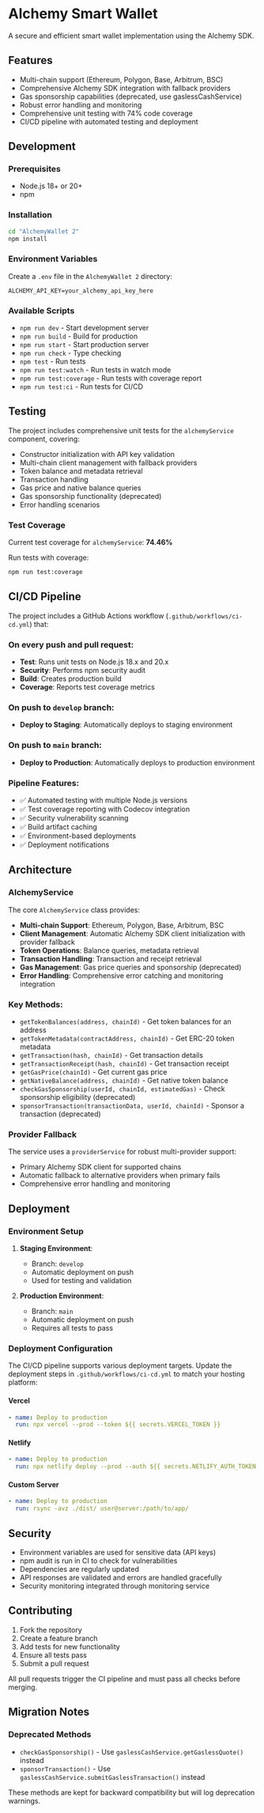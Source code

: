 # Alchemy Smart Wallet

A secure and efficient smart wallet implementation using the Alchemy SDK.

## Features

- Multi-chain support (Ethereum, Polygon, Base, Arbitrum, BSC)
- Comprehensive Alchemy SDK integration with fallback providers
- Gas sponsorship capabilities (deprecated, use gaslessCashService)
- Robust error handling and monitoring
- Comprehensive unit testing with 74% code coverage
- CI/CD pipeline with automated testing and deployment

## Development

### Prerequisites

- Node.js 18+ or 20+
- npm

### Installation

```bash
cd "AlchemyWallet 2"
npm install
```

### Environment Variables

Create a `.env` file in the `AlchemyWallet 2` directory:

```env
ALCHEMY_API_KEY=your_alchemy_api_key_here
```

### Available Scripts

- `npm run dev` - Start development server
- `npm run build` - Build for production
- `npm run start` - Start production server
- `npm run check` - Type checking
- `npm test` - Run tests
- `npm run test:watch` - Run tests in watch mode
- `npm run test:coverage` - Run tests with coverage report
- `npm run test:ci` - Run tests for CI/CD

## Testing

The project includes comprehensive unit tests for the `alchemyService` component, covering:

- Constructor initialization with API key validation
- Multi-chain client management with fallback providers
- Token balance and metadata retrieval
- Transaction handling
- Gas price and native balance queries
- Gas sponsorship functionality (deprecated)
- Error handling scenarios

### Test Coverage

Current test coverage for `alchemyService`: **74.46%**

Run tests with coverage:

```bash
npm run test:coverage
```

## CI/CD Pipeline

The project includes a GitHub Actions workflow (`.github/workflows/ci-cd.yml`) that:

### On every push and pull request:
- **Test**: Runs unit tests on Node.js 18.x and 20.x
- **Security**: Performs npm security audit
- **Build**: Creates production build
- **Coverage**: Reports test coverage metrics

### On push to `develop` branch:
- **Deploy to Staging**: Automatically deploys to staging environment

### On push to `main` branch:
- **Deploy to Production**: Automatically deploys to production environment

### Pipeline Features:
- ✅ Automated testing with multiple Node.js versions
- ✅ Test coverage reporting with Codecov integration
- ✅ Security vulnerability scanning
- ✅ Build artifact caching
- ✅ Environment-based deployments
- ✅ Deployment notifications

## Architecture

### AlchemyService

The core `AlchemyService` class provides:

- **Multi-chain Support**: Ethereum, Polygon, Base, Arbitrum, BSC
- **Client Management**: Automatic Alchemy SDK client initialization with provider fallback
- **Token Operations**: Balance queries, metadata retrieval
- **Transaction Handling**: Transaction and receipt retrieval
- **Gas Management**: Gas price queries and sponsorship (deprecated)
- **Error Handling**: Comprehensive error catching and monitoring integration

### Key Methods:

- `getTokenBalances(address, chainId)` - Get token balances for an address
- `getTokenMetadata(contractAddress, chainId)` - Get ERC-20 token metadata
- `getTransaction(hash, chainId)` - Get transaction details
- `getTransactionReceipt(hash, chainId)` - Get transaction receipt
- `getGasPrice(chainId)` - Get current gas price
- `getNativeBalance(address, chainId)` - Get native token balance
- `checkGasSponsorship(userId, chainId, estimatedGas)` - Check sponsorship eligibility (deprecated)
- `sponsorTransaction(transactionData, userId, chainId)` - Sponsor a transaction (deprecated)

### Provider Fallback

The service uses a `providerService` for robust multi-provider support:
- Primary Alchemy SDK client for supported chains
- Automatic fallback to alternative providers when primary fails
- Comprehensive error handling and monitoring

## Deployment

### Environment Setup

1. **Staging Environment**:
   - Branch: `develop`
   - Automatic deployment on push
   - Used for testing and validation

2. **Production Environment**:
   - Branch: `main`
   - Automatic deployment on push
   - Requires all tests to pass

### Deployment Configuration

The CI/CD pipeline supports various deployment targets. Update the deployment steps in `.github/workflows/ci-cd.yml` to match your hosting platform:

#### Vercel
```yaml
- name: Deploy to production
  run: npx vercel --prod --token ${{ secrets.VERCEL_TOKEN }}
```

#### Netlify
```yaml
- name: Deploy to production
  run: npx netlify deploy --prod --auth ${{ secrets.NETLIFY_AUTH_TOKEN }}
```

#### Custom Server
```yaml
- name: Deploy to production
  run: rsync -avz ./dist/ user@server:/path/to/app/
```

## Security

- Environment variables are used for sensitive data (API keys)
- npm audit is run in CI to check for vulnerabilities
- Dependencies are regularly updated
- API responses are validated and errors are handled gracefully
- Security monitoring integrated through monitoring service

## Contributing

1. Fork the repository
2. Create a feature branch
3. Add tests for new functionality
4. Ensure all tests pass
5. Submit a pull request

All pull requests trigger the CI pipeline and must pass all checks before merging.

## Migration Notes

### Deprecated Methods
- `checkGasSponsorship()` - Use `gaslessCashService.getGaslessQuote()` instead
- `sponsorTransaction()` - Use `gaslessCashService.submitGaslessTransaction()` instead

These methods are kept for backward compatibility but will log deprecation warnings.